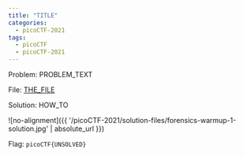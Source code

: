```yaml
---
title: "TITLE"
categories:
  - picoCTF-2021
tags:
  - picoCTF
  - picoCTF-2021
---
```


Problem: PROBLEM_TEXT

File: [THE_FILE](https://github.com/Yorzaren/ctf/raw/master/picoCTF-2021/problem-files/FILENAMEHERE "Download file")

Solution: HOW_TO

![no-alignment]({{ '/picoCTF-2021/solution-files/forensics-warmup-1-solution.jpg' | absolute_url }})


Flag: ```picoCTF{UNSOLVED}```
